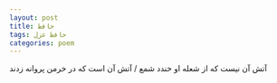```yaml
---
layout: post
title: حافظ
tags: حافظ غزل
categories: poem
---
```


آتش آن نیست که از شعله او خندد شمع / آتش آن است که در خرمن پروانه زدند